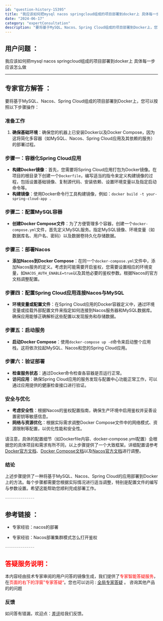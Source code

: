 ```yaml
---
id: "question-history-15395"
title: "我应该如何把mysql nacos springcloud组成的项目部署到docker上 具体每一步应该怎"
date: "2024-06-17"
category: "expertConsultation"
description: "要将基于MySQL、Nacos、Spring Cloud组成的项目部署到Docker上，您可以按照以下步骤操作：### 准备工作1. **确保基础环境**：确保您的机器上已安装Docker以及Docker Compose，因为这将简化多容器（如MySQL、Nacos、Spring Cloud应用及其"
---
```


## 用户问题 ： 
 我应该如何把mysql nacos springcloud组成的项目部署到docker上 具体每一步应该怎么做  

---------------
## 专家官方解答 ：

要将基于MySQL、Nacos、Spring Cloud组成的项目部署到Docker上，您可以按照以下步骤操作：

### 准备工作
1. **确保基础环境**：确保您的机器上已安装Docker以及Docker Compose，因为这将简化多容器（如MySQL、Nacos、Spring Cloud应用及其依赖的服务）的部署过程。

### 步骤一：容器化Spring Cloud应用
- **构建Docker镜像**：首先，您需要将Spring Cloud应用打包为Docker镜像。在项目的根目录下创建一个`Dockerfile`，编写适当的指令来定义构建镜像的过程，包括设置基础镜像、复制源代码、安装依赖、设置环境变量以及指定启动命令等。
- **构建镜像**：使用Docker命令行工具构建镜像，例如：`docker build -t your-spring-cloud-app .`

### 步骤二：配置MySQL容器
- **创建Docker Compose文件**：为了方便管理多个容器，创建一个`docker-compose.yml`文件，首先定义MySQL服务。指定MySQL镜像、环境变量（如数据库名、用户名、密码）以及数据卷持久化存储数据。

### 步骤三：部署Nacos
- **添加Nacos到Docker Compose**：在同一个`docker-compose.yml`文件中，添加Nacos服务的定义。考虑到可能需要开启鉴权，您需要设置相应的环境变量，如`NACOS_AUTH_ENABLE=true`以及其他必要的鉴权参数。根据Nacos的官方文档调整配置。

### 步骤四：配置Spring Cloud应用连接Nacos与MySQL
- **环境变量或配置文件**：在Spring Cloud应用的Docker容器定义中，通过环境变量或挂载外部配置文件来指定如何连接到Nacos服务器和MySQL数据库。确保应用能够正确解析这些配置以发现服务和存储数据。

### 步骤五：启动服务
- **启动Docker Compose**：使用`docker-compose up -d`命令来启动整个应用栈，这将依次拉起MySQL、Nacos和您的Spring Cloud应用。

### 步骤六：验证部署
- **检查服务状态**：通过Docker命令检查各容器是否运行正常。
- **访问应用**：确保Spring Cloud应用的服务发现与配置中心功能正常工作，可以通过应用提供的健康检查接口进行验证。

### 安全与优化
- **考虑安全性**：根据Nacos的鉴权配置指南，确保生产环境中启用鉴权并妥善设置密钥等敏感信息。
- **网络与资源优化**：根据实际需求调整Docker Compose文件中的网络模式、资源限制等配置，以优化性能和安全性。

请注意，具体的配置细节（如Dockerfile内容、docker-compose.yml配置）会根据您的具体项目和需求有所不同，以上步骤提供了一个大致框架。详细配置请参考[Docker官方文档](https://docs.docker.com/)、[Docker Compose文档](https://docs.docker.com/compose/)以及[Nacos官方文档](https://nacos.io/docs/latest/)进行调整。

### 结论
上述步骤提供了一种将基于MySQL、Nacos、Spring Cloud的应用部署到Docker上的方法。每个步骤都需要您根据实际情况进行适当调整，特别是配置文件的编写与参数设置。希望这能帮助您顺利完成部署工作。


<font color="#949494">---------------</font> 


## 参考链接 ：

* 专家经验：nacos的部署 
 
 * 专家经验：Nacos部署集群模式怎么打开鉴权 


 <font color="#949494">---------------</font> 
 


## <font color="#FF0000">答疑服务说明：</font> 

本内容经由技术专家审阅的用户问答的镜像生成，我们提供了<font color="#FF0000">专家智能答疑服务</font>，在<font color="#FF0000">页面的右下的浮窗”专家答疑“</font>。您也可以访问 : [全局专家答疑](https://answer.opensource.alibaba.com/docs/intro) 。 咨询其他产品的的问题

### 反馈
如问答有错漏，欢迎点：[差评](https://ai.nacos.io/user/feedbackByEnhancerGradePOJOID?enhancerGradePOJOId=15408)给我们反馈。
